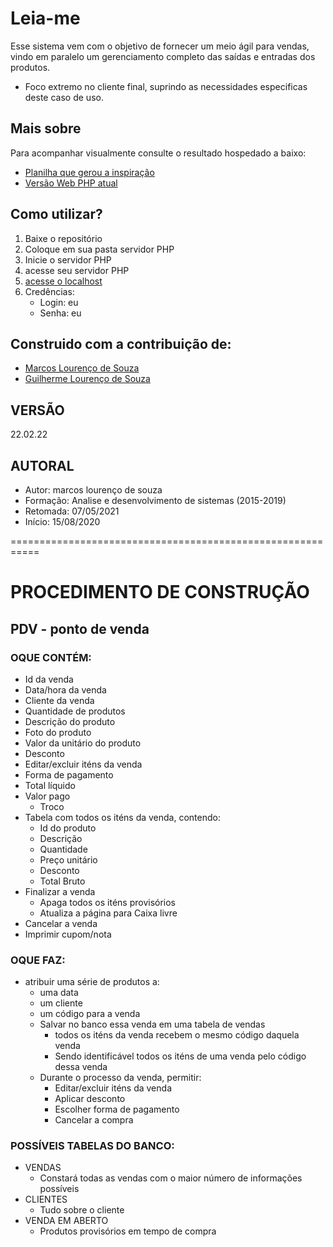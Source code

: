 # Leia-me #
Esse sistema vem com o objetivo de fornecer um meio ágil para vendas, vindo em paralelo um gerenciamento completo das saídas e entradas dos produtos.
* Foco extremo no cliente final, suprindo as necessidades especificas deste caso de uso.

## Mais sobre ###
Para acompanhar visualmente consulte o resultado hospedado a baixo:
* [Planilha que gerou a inspiração](https://docs.google.com/spreadsheets/d/1pJ--yzG6VrxPxR_o_40j-sA7D_EZL4uiNFwE5naOMi0/edit#gid=902601484)
* [Versão Web PHP atual](https://estoque-junto.lourencoautopecas.com.br)

## Como utilizar?
1. Baixe o repositório
2. Coloque em sua pasta servidor PHP
3. Inicie o servidor PHP
4. acesse seu servidor PHP
5. [acesse o localhost](https://localhost)
6. Credências:
    - Login: eu
    - Senha: eu

## Construido com a contribuição de: ###
* [Marcos Lourenço de Souza](https://www.linkedin.com/in/marcos-louren%C3%A7o-20a041141/)
* [Guilherme Lourenço de Souza](https://www.linkedin.com/in/guilherme-louren%C3%A7o-de-souza-32060a230//)
 

## VERSÃO
22.02.22

## AUTORAL
- Autor: marcos lourenço de souza
- Formação: Analise e desenvolvimento de sistemas (2015-2019)
- Retomada: 07/05/2021
- Início: 15/08/2020


===========================================================


# PROCEDIMENTO DE CONSTRUÇÃO
 
## PDV - ponto de venda
### OQUE CONTÉM:
 - Id da venda
 - Data/hora da venda
 - Cliente da venda
 - Quantidade de produtos
 - Descrição do produto
 - Foto do produto
 - Valor da unitário do produto
- Desconto
- Editar/excluir iténs da venda
- Forma de pagamento
- Total líquido
- Valor pago
    - Troco 
- Tabela com todos os iténs da venda, contendo:
    - Id do produto
    - Descrição
    - Quantidade
    - Preço unitário
    - Desconto
    - Total Bruto
- Finalizar a venda 
    - Apaga todos os iténs provisórios
    - Atualiza a página para Caixa livre
- Cancelar a venda  
- Imprimir cupom/nota

### OQUE FAZ:
- atribuir uma série de produtos a:
    - uma data    
    - um cliente
    - um código para a venda
    - Salvar no banco essa venda em uma tabela de vendas
        - todos os iténs da venda recebem o mesmo código daquela venda
        - Sendo identificável todos os iténs de uma venda pelo código dessa venda
    - Durante o processo da venda, permitir:
        - Editar/excluir iténs da venda
        - Aplicar desconto
        - Escolher forma de pagamento
        - Cancelar a compra

### POSSÍVEIS TABELAS DO BANCO:
- VENDAS
    - Constará todas as vendas com o maior número de informações possíveis
- CLIENTES
    - Tudo sobre o cliente
- VENDA EM ABERTO
    - Produtos provisórios em tempo de compra
    
